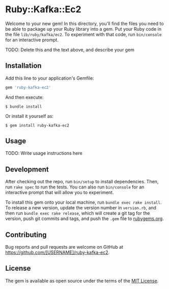 # Ruby::Kafka::Ec2

Welcome to your new gem! In this directory, you'll find the files you need to be able to package up your Ruby library into a gem. Put your Ruby code in the file `lib/ruby/kafka/ec2`. To experiment with that code, run `bin/console` for an interactive prompt.

TODO: Delete this and the text above, and describe your gem

## Installation

Add this line to your application's Gemfile:

```ruby
gem 'ruby-kafka-ec2'
```

And then execute:

    $ bundle install

Or install it yourself as:

    $ gem install ruby-kafka-ec2

## Usage

TODO: Write usage instructions here

## Development

After checking out the repo, run `bin/setup` to install dependencies. Then, run `rake spec` to run the tests. You can also run `bin/console` for an interactive prompt that will allow you to experiment.

To install this gem onto your local machine, run `bundle exec rake install`. To release a new version, update the version number in `version.rb`, and then run `bundle exec rake release`, which will create a git tag for the version, push git commits and tags, and push the `.gem` file to [rubygems.org](https://rubygems.org).

## Contributing

Bug reports and pull requests are welcome on GitHub at https://github.com/[USERNAME]/ruby-kafka-ec2.


## License

The gem is available as open source under the terms of the [MIT License](https://opensource.org/licenses/MIT).
